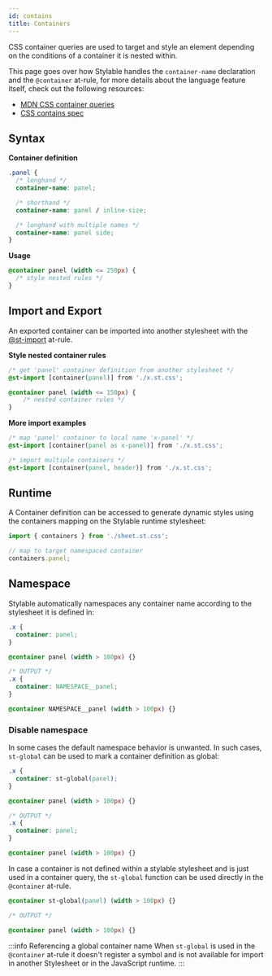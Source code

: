 ```yaml
---
id: contains
title: Containers
---
```


CSS container queries are used to target and style an element depending on the conditions of a container it is nested within.

This page goes over how Stylable handles the `container-name` declaration and the `@container` at-rule, for more details about the language feature itself, check out the following resources:

- [MDN CSS container queries](https://developer.mozilla.org/en-US/docs/Web/CSS/CSS_Container_Queries)
- [CSS contains spec](https://drafts.csswg.org/css-contain-3)

## Syntax

**Container definition**

```css
.panel {
  /* longhand */
  container-name: panel;

  /* shorthand */
  container-name: panel / inline-size;

  /* longhand with multiple names */
  container-name: panel side;
}
```

**Usage**

<!-- prettier-ignore-start -->
```css
@container panel (width <= 250px) {
  /* style nested rules */
}
```
<!-- prettier-ignore-end -->

## Import and Export

An exported container can be imported into another stylesheet with the [@st-import](./imports.md) at-rule.

**Style nested container rules**

<!-- prettier-ignore-start -->
```css
/* get 'panel' container definition from another stylesheet */
@st-import [container(panel)] from './x.st.css';

@container panel (width <= 150px) {
    /* nested container rules */
}
```
<!-- prettier-ignore-end -->

**More import examples**

```css
/* map 'panel' container to local name 'x-panel' */
@st-import [container(panel as x-panel)] from './x.st.css';

/* import multiple containers */
@st-import [container(panel, header)] from './x.st.css';
```

## Runtime

A Container definition can be accessed to generate dynamic styles using the containers mapping on the Stylable runtime stylesheet:

```js
import { containers } from './sheet.st.css';

// map to target namespaced container
containers.panel;
```

## Namespace

Stylable automatically namespaces any container name according to the stylesheet it is defined in:

<!-- prettier-ignore-start -->
```css
.x {
  container: panel;
}

@container panel (width > 100px) {}

/* OUTPUT */
.x {
  container: NAMESPACE__panel;
}

@container NAMESPACE__panel (width > 100px) {}
```
<!-- prettier-ignore-end -->

### Disable namespace

In some cases the default namespace behavior is unwanted. In such cases, `st-global` can be used to mark a container definition as global:

<!-- prettier-ignore-start -->
```css
.x {
  container: st-global(panel);
}

@container panel (width > 100px) {}

/* OUTPUT */
.x {
  container: panel;
}

@container panel (width > 100px) {}
```
<!-- prettier-ignore-end -->

In case a container is not defined within a stylable stylesheet and is just used in a container query, the `st-global` function can be used directly in the `@container` at-rule.

<!-- prettier-ignore-start -->
```css
@container st-global(panel) (width > 100px) {}

/* OUTPUT */

@container panel (width > 100px) {}
```
<!-- prettier-ignore-end -->

:::info Referencing a global container name
When `st-global` is used in the `@container` at-rule it doesn't register a symbol and is not available for import in another Stylesheet or in the JavaScript runtime.
:::

